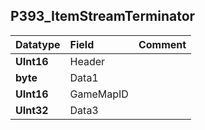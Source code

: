 ## P393\_ItemStreamTerminator ##
| **Datatype** | **Field** | **Comment** |
|:-------------|:----------|:------------|
| **UInt16**   | Header    |             |
| **byte**     | Data1     |             |
| **UInt16**   | GameMapID |             |
| **UInt32**   | Data3     |             |